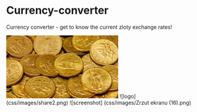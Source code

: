 # Currency-converter

Currency converter - get to know the current zloty exchange rates!

![Monety](css/images/monety.jpg)
![logo] (css/images/share2.png)
![screenshot] (css/images/Zrzut ekranu (16).png)
